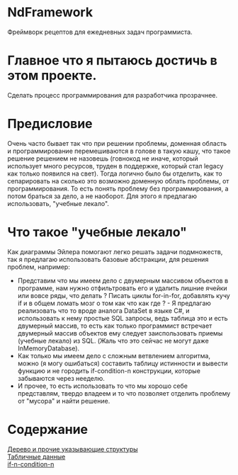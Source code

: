 # NdFramework
Фреймворк рецептов для ежедневных задач программиста.
# Главное что я пытаюсь достичь в этом проекте.
Сделать процесс программирования для разработчика прозрачнее.
# Предисловие
Очень часто бывает так что при решении проблемы, доменная область и программирование перемешиваются в голове в такую кашу, что такое решение решением не назовешь (говнокод не иначе, который использует много ресурсов, труден в поддержке, который стал legacy как только появился на свет). Тогда логично было бы отделить, как то сепарировать на сколько это возможно доменную облать проблемы, от программирования. То есть понять проблему без программирования, а потом браться за дело, а не наоборот. Для этого я предлагаю использовать, "учебные лекало".
# Что такое "учебные лекало"
Как диаграммы Эйлера помогают легко решать задачи подмножеств, так я предлагаю использовать базовые абстракции, для решения проблем, например:
* Представим что мы имеем дело с двумерным массивом объектов в программе, нам нужно отфильтровать его и удалить лишние ячейки или вовсе ряды, что делать ? Писать циклы for-in-for, добавлять кучу if и в общем ломать мозг о том как что как где ? - Я предлагаю реализовать что то вроде аналога DataSet в языке C#, и использовать к нему простые SQL запросы, ведь таблица это и есть двумерный массив, то есть как только программист встречает двумерный массив объектов ему следует заиспользовать приемы (учебные лекало) из SQL. (Жаль что это сейчас не могут даже InMemoryDatabase).
* Как только мы имеем дело с сложным ветвлением алгоритма, можно (я могу ошибаться) составить таблицу истинности и вывести функцию и не городить if-condition-n конструкции, которые забываются через нееделю.
* И прочее, то есть использовать то что мы хорошо себе представлям, твердо владеем и то что позволяет отделить проблему от "мусора" и найти решение.

# Содержание
[Дерево и прочие указывающие структуры](Дерево_и_прочие_указывающие_структуры)<br>
[Табличные данные](Табличные_данные)<br>
[if-n-condition-n](if-n-condition-n)<br>

